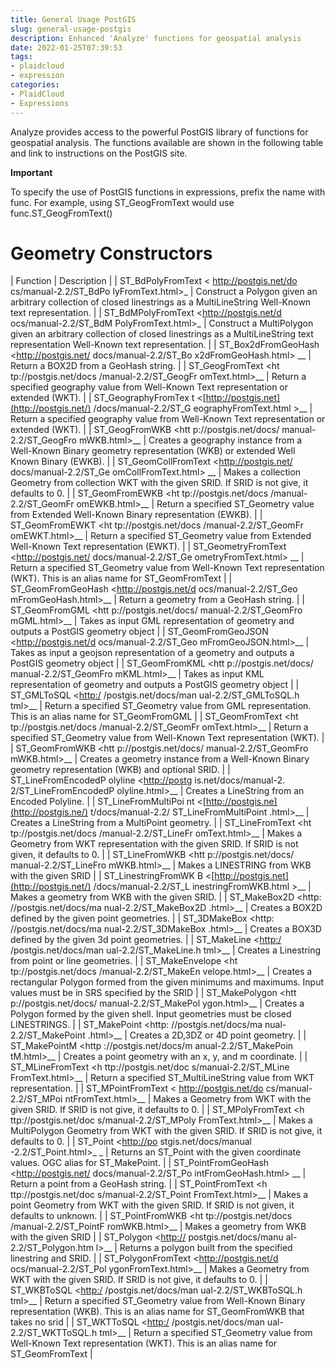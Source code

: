 ```yaml
---
title: General Usage PostGIS
slug: general-usage-postgis
description: Enhanced 'Analyze' functions for geospatial analysis
date: 2022-01-25T07:39:53
tags:
- plaidcloud
- expression
categories:
- PlaidCloud
- Expressions
---
```



Analyze provides access to the powerful PostGIS library of functions for geospatial analysis. The functions available are shown in the following table and link to instructions on the PostGIS site.



**Important**



To specify the use of PostGIS functions in expressions, prefix the name with func. For example, using ST\_GeogFromText would use func.ST\_GeogFromText()



# Geometry Constructors




| Function | Description |
| ST\_BdPolyFromText < <http://postgis.net/do> cs/manual-2.2/ST\_BdPo lyFromText.html>\_ | Construct a Polygon given an arbitrary collection of closed linestrings as a MultiLineString Well-Known text representation. |
| ST\_BdMPolyFromText <<http://postgis.net/d> ocs/manual-2.2/ST\_BdM PolyFromText.html>\_ | Construct a MultiPolygon given an arbitrary collection of closed linestrings as a MultiLineString text representation Well-Known text representation. |
| ST\_Box2dFromGeoHash <<http://postgis.net/> docs/manual-2.2/ST\_Bo x2dFromGeoHash.html> \_\_ | Return a BOX2D from a GeoHash string. |
| ST\_GeogFromText <ht tp://postgis.net/docs /manual-2.2/ST\_GeogFr omText.html>\_\_ | Return a specified geography value from Well-Known Text representation or extended (WKT). |
| ST\_GeographyFromTex t <[http://postgis.net](http://postgis.net/) /docs/manual-2.2/ST\_G eographyFromText.html >\_\_ | Return a specified geography value from Well-Known Text representation or extended (WKT). |
| ST\_GeogFromWKB <htt p://postgis.net/docs/ manual-2.2/ST\_GeogFro mWKB.html>\_\_ | Creates a geography instance from a Well-Known Binary geometry representation (WKB) or extended Well Known Binary (EWKB). |
| ST\_GeomCollFromText <<http://postgis.net/> docs/manual-2.2/ST\_Ge omCollFromText.html> \_\_ | Makes a collection Geometry from collection WKT with the given SRID. If SRID is not give, it defaults to 0. |
| ST\_GeomFromEWKB <ht tp://postgis.net/docs /manual-2.2/ST\_GeomFr omEWKB.html>\_\_ | Return a specified ST\_Geometry value from Extended Well-Known Binary representation (EWKB). |
| ST\_GeomFromEWKT <ht tp://postgis.net/docs /manual-2.2/ST\_GeomFr omEWKT.html>\_\_ | Return a specified ST\_Geometry value from Extended Well-Known Text representation (EWKT). |
| ST\_GeometryFromText <<http://postgis.net/> docs/manual-2.2/ST\_Ge ometryFromText.html> \_\_ | Return a specified ST\_Geometry value from Well-Known Text representation (WKT). This is an alias name for ST\_GeomFromText |
| ST\_GeomFromGeoHash <<http://postgis.net/d> ocs/manual-2.2/ST\_Geo mFromGeoHash.html>\_\_ | Return a geometry from a GeoHash string. |
| ST\_GeomFromGML <htt p://postgis.net/docs/ manual-2.2/ST\_GeomFro mGML.html>\_\_ | Takes as input GML representation of geometry and outputs a PostGIS geometry object |
| ST\_GeomFromGeoJSON <<http://postgis.net/d> ocs/manual-2.2/ST\_Geo mFromGeoJSON.html>\_\_ | Takes as input a geojson representation of a geometry and outputs a PostGIS geometry object |
| ST\_GeomFromKML <htt p://postgis.net/docs/ manual-2.2/ST\_GeomFro mKML.html>\_\_ | Takes as input KML representation of geometry and outputs a PostGIS geometry object |
| ST\_GMLToSQL <[http:/](http:) /postgis.net/docs/man ual-2.2/ST\_GMLToSQL.h tml>\_\_ | Return a specified ST\_Geometry value from GML representation. This is an alias name for ST\_GeomFromGML |
| ST\_GeomFromText <ht tp://postgis.net/docs /manual-2.2/ST\_GeomFr omText.html>\_\_ | Return a specified ST\_Geometry value from Well-Known Text representation (WKT). |
| ST\_GeomFromWKB <htt p://postgis.net/docs/ manual-2.2/ST\_GeomFro mWKB.html>\_\_ | Creates a geometry instance from a Well-Known Binary geometry representation (WKB) and optional SRID. |
| ST\_LineFromEncodedP olyline <[http://postg](http://postg/) is.net/docs/manual-2. 2/ST\_LineFromEncodedP olyline.html>\_\_ | Creates a LineString from an Encoded Polyline. |
| ST\_LineFromMultiPoi nt <[http://postgis.ne](http://postgis.ne/) t/docs/manual-2.2/ ST\_LineFromMultiPoint .html>\_\_ | Creates a LineString from a MultiPoint geometry. |
| ST\_LineFromText <ht tp://postgis.net/docs /manual-2.2/ST\_LineFr omText.html>\_\_ | Makes a Geometry from WKT representation with the given SRID. If SRID is not given, it defaults to 0. |
| ST\_LineFromWKB <htt p://postgis.net/docs/ manual-2.2/ST\_LineFro mWKB.html>\_\_ | Makes a LINESTRING from WKB with the given SRID |
| ST\_LinestringFromWK B <[http://postgis.net](http://postgis.net/) /docs/manual-2.2/ST\_L inestringFromWKB.html >\_\_ | Makes a geometry from WKB with the given SRID. |
| ST\_MakeBox2D <http: //postgis.net/docs/ma nual-2.2/ST\_MakeBox2D .html>\_\_ | Creates a BOX2D defined by the given point geometries. |
| ST\_3DMakeBox <http: //postgis.net/docs/ma nual-2.2/ST\_3DMakeBox .html>\_\_ | Creates a BOX3D defined by the given 3d point geometries. |
| ST\_MakeLine <[http:/](http:) /postgis.net/docs/man ual-2.2/ST\_MakeLine.h tml>\_\_ | Creates a Linestring from point or line geometries. |
| ST\_MakeEnvelope <ht tp://postgis.net/docs /manual-2.2/ST\_MakeEn velope.html>\_\_ | Creates a rectangular Polygon formed from the given minimums and maximums. Input values must be in SRS specified by the SRID |
| ST\_MakePolygon <htt p://postgis.net/docs/ manual-2.2/ST\_MakePol ygon.html>\_\_ | Creates a Polygon formed by the given shell. Input geometries must be closed LINESTRINGS. |
| ST\_MakePoint <http: //postgis.net/docs/ma nual-2.2/ST\_MakePoint .html>\_\_ | Creates a 2D,3DZ or 4D point geometry. |
| ST\_MakePointM <http ://postgis.net/docs/m anual-2.2/ST\_MakePoin tM.html>\_\_ | Creates a point geometry with an x, y, and m coordinate. |
| ST\_MLineFromText <h ttp://postgis.net/doc s/manual-2.2/ST\_MLine FromText.html>\_\_ | Return a specified ST\_MultiLineString value from WKT representation. |
| ST\_MPointFromText < <http://postgis.net/do> cs/manual-2.2/ST\_MPoi ntFromText.html>\_\_ | Makes a Geometry from WKT with the given SRID. If SRID is not give, it defaults to 0. |
| ST\_MPolyFromText <h ttp://postgis.net/doc s/manual-2.2/ST\_MPoly FromText.html>\_\_ | Makes a MultiPolygon Geometry from WKT with the given SRID. If SRID is not give, it defaults to 0. |
| ST\_Point <[http://po](http://po/) stgis.net/docs/manual -2.2/ST\_Point.html>\_ \_ | Returns an ST\_Point with the given coordinate values. OGC alias for ST\_MakePoint. |
| ST\_PointFromGeoHash <<http://postgis.net/> docs/manual-2.2/ST\_Po intFromGeoHash.html> \_\_ | Return a point from a GeoHash string. |
| ST\_PointFromText <h ttp://postgis.net/doc s/manual-2.2/ST\_Point FromText.html>\_\_ | Makes a point Geometry from WKT with the given SRID. If SRID is not given, it defaults to unknown. |
| ST\_PointFromWKB <ht tp://postgis.net/docs /manual-2.2/ST\_PointF romWKB.html>\_\_ | Makes a geometry from WKB with the given SRID |
| ST\_Polygon <[http://](http:) postgis.net/docs/manu al-2.2/ST\_Polygon.htm l>\_\_ | Returns a polygon built from the specified linestring and SRID. |
| ST\_PolygonFromText <<http://postgis.net/d> ocs/manual-2.2/ST\_Pol ygonFromText.html>\_\_ | Makes a Geometry from WKT with the given SRID. If SRID is not give, it defaults to 0. |
| ST\_WKBToSQL <[http:/](http:) /postgis.net/docs/man ual-2.2/ST\_WKBToSQL.h tml>\_\_ | Return a specified ST\_Geometry value from Well-Known Binary representation (WKB). This is an alias name for ST\_GeomFromWKB that takes no srid |
| ST\_WKTToSQL <[http:/](http:) /postgis.net/docs/man ual-2.2/ST\_WKTToSQL.h tml>\_\_ | Return a specified ST\_Geometry value from Well-Known Text representation (WKT). This is an alias name for ST\_GeomFromText |

